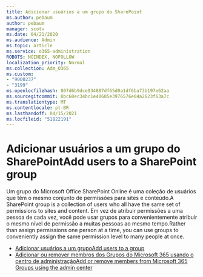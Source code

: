 ```yaml
---
title: Adicionar usuários a um grupo do SharePoint
ms.author: pebaum
author: pebaum
manager: scotv
ms.date: 04/21/2020
ms.audience: Admin
ms.topic: article
ms.service: o365-administration
ROBOTS: NOINDEX, NOFOLLOW
localization_priority: Normal
ms.collection: Adm_O365
ms.custom:
- "9000237"
- "3199"
ms.openlocfilehash: 807d6b9dce934887df65d0a1df6ba73b197e62aa
ms.sourcegitcommit: 8bc60ec34bc1e40685e3976576e04a2623f63a7c
ms.translationtype: MT
ms.contentlocale: pt-BR
ms.lasthandoff: 04/15/2021
ms.locfileid: "51822191"
---
```

# <a name="add-users-to-a-sharepoint-group"></a><span data-ttu-id="b5a3d-102">Adicionar usuários a um grupo do SharePoint</span><span class="sxs-lookup"><span data-stu-id="b5a3d-102">Add users to a SharePoint group</span></span>

<span data-ttu-id="b5a3d-103">Um grupo do Microsoft Office SharePoint Online é uma coleção de usuários que têm o mesmo conjunto de permissões para sites e conteúdo.</span><span class="sxs-lookup"><span data-stu-id="b5a3d-103">A SharePoint group is a collection of users who all have the same set of permissions to sites and content.</span></span> <span data-ttu-id="b5a3d-104">Em vez de atribuir permissões a uma pessoa de cada vez, você pode usar grupos para convenientemente atribuir o mesmo nível de permissão a muitas pessoas ao mesmo tempo.</span><span class="sxs-lookup"><span data-stu-id="b5a3d-104">Rather than assign permissions one person at a time, you can use groups to conveniently assign the same permission level to many people at once.</span></span>

- [<span data-ttu-id="b5a3d-105">Adicionar usuários a um grupo</span><span class="sxs-lookup"><span data-stu-id="b5a3d-105">Add users to a group</span></span>](https://docs.microsoft.com/sharepoint/customize-sharepoint-site-permissions#add-users-to-a-group)
- [<span data-ttu-id="b5a3d-106">Adicionar ou remover membros dos Grupos do Microsoft 365 usando o centro de administração</span><span class="sxs-lookup"><span data-stu-id="b5a3d-106">Add or remove members from Microsoft 365 Groups using the admin center</span></span>](https://docs.microsoft.com/microsoft-365/admin/create-groups/add-or-remove-members-from-groups)